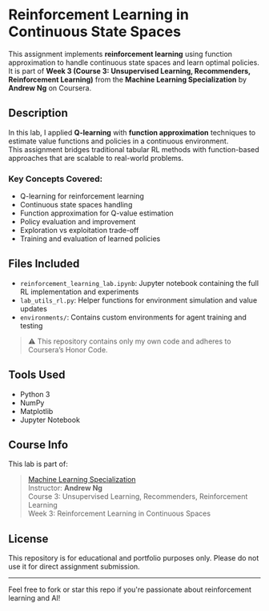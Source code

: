 # Reinforcement Learning in Continuous State Spaces 

This assignment implements **reinforcement learning** using function approximation to handle continuous state spaces and learn optimal policies.  
It is part of **Week 3 (Course 3: Unsupervised Learning, Recommenders, Reinforcement Learning)** from the **Machine Learning Specialization** by **Andrew Ng** on Coursera.

##  Description

In this lab, I applied **Q-learning** with **function approximation** techniques to estimate value functions and policies in a continuous environment.  
This assignment bridges traditional tabular RL methods with function-based approaches that are scalable to real-world problems.

### Key Concepts Covered:
- Q-learning for reinforcement learning
- Continuous state spaces handling
- Function approximation for Q-value estimation
- Policy evaluation and improvement
- Exploration vs exploitation trade-off
- Training and evaluation of learned policies

##  Files Included

- `reinforcement_learning_lab.ipynb`: Jupyter notebook containing the full RL implementation and experiments
- `lab_utils_rl.py`: Helper functions for environment simulation and value updates
- `environments/`: Contains custom environments for agent training and testing

> ⚠️ This repository contains only my own code and adheres to Coursera’s Honor Code.

##  Tools Used

- Python 3
- NumPy
- Matplotlib
- Jupyter Notebook

##  Course Info

This lab is part of:
> [Machine Learning Specialization](https://www.coursera.org/specializations/machine-learning-introduction)  
> Instructor: **Andrew Ng**  
> Course 3: Unsupervised Learning, Recommenders, Reinforcement Learning  
> Week 3: Reinforcement Learning in Continuous Spaces

##  License

This repository is for educational and portfolio purposes only. Please do not use it for direct assignment submission.

---

 Feel free to fork or star this repo if you're passionate about reinforcement learning and AI!
